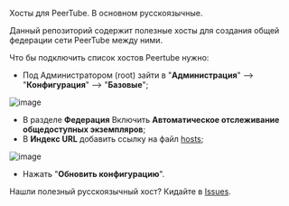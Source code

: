 Хосты для PeerTube. В основном русскоязычные.

Данный репозиторий содержит полезные хосты для создания общей федерации сети PeerTube между ними.

Что бы подключить список хостов Peertube нужно:
* Под Администратором (root) зайти в "**Администрация**" --> "**Конфигурация**" --> "**Базовые**";

![image](https://github.com/ELForcer/peertube_hosts/assets/30798063/644ba6bc-8692-4c0f-8e70-d5ca07fa9198)
  
* В разделе **Федерация** Включить **Автоматическое отслеживание общедоступных экземпляров**;
* В **Индекс URL** добавить ссылку на файл [hosts](https://raw.githubusercontent.com/ELForcer/peertube_hosts/main/hosts.json);

![image](https://github.com/ELForcer/peertube_hosts/assets/30798063/d4fb1bdc-6754-46e8-b0ad-6a28d8a54806)

* Нажать "**Обновить конфигурацию**".

Нашли полезный русскоязычный хост? Кидайте в [Issues](https://github.com/ELForcer/peertube_hosts/issues).
